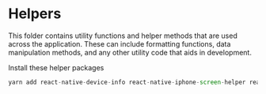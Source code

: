 # Helpers

This folder contains utility functions and helper methods that are used across the application. These can include formatting functions, data manipulation methods, and any other utility code that aids in development.


Install these helper packages

```javascript
yarn add react-native-device-info react-native-iphone-screen-helper react-native-size-matters react-native-responsive-fontsize @react-native-community/netinfo
```
